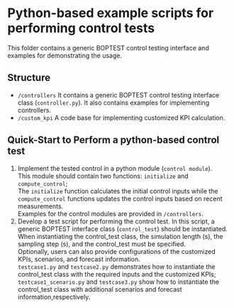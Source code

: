 # Python-based example scripts for performing control tests

This folder contains a generic BOPTEST control testing interface and examples for demonstrating the usage.

## Structure
- ``/controllers``
It contains a generic BOPTEST control testing interface class (``controller.py``).
It also contains examples for implementing controllers.
- ``/custom_kpi``
A code base for implementing customized KPI calculation.

## Quick-Start to Perform a python-based control test
1) Implement the tested control in a python module (``control module``).   
   This module should contain two functions: ``initialize`` and ``compute_control``;  
   The ``initialize`` function calculates the initial control inputs while the ``compute_control`` functions updates the control inputs based on recent measurements.  
   Examples for the control modules are provided in ``/controllers``.  
2) Develop a test script for performing the control test.
   In this script, a generic BOPTEST interface class (``control_test``) should be instantiated.  
   When instantiating the control_test class, the simulation length (s), the sampling step (s), and the control_test must be specified.  
   Optionally, users can also provide configurations of the customized KPIs, scenarios, and forecast information.  
   ``testcase1.py`` and ``testcase2.py`` demonstrates how to instantiate the control_test class with the required inputs and the customized KPIs;  
   ``testcase1_scenario.py`` and ``testcase3.py`` show how to instantiate the control_test class with additional scenarios and forecast information,respectively.  